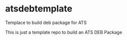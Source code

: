 # atsdebtemplate
Templace to build deb package for ATS


This is just a template repo to build an ATS DEB Package